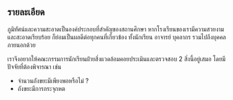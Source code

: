 ## รายละเอียด
ภูมิทัศน์และความสะอาดเป็นองค์ประกอบที่สำคัญของสถานศึกษา หากโรงเรียนของเรามีความสวยงามและสะอาดเรียบร้อย ก็ย่อมเป็นผลดีต่อทุกคนที่เกี่ยวข้อง ทั้งนักเรียน อาจารย์ บุคลากร รวมไปถึงบุคคลภายนอกด้วย

เราจึงอยากให้คณะกรรมการนักเรียนฝ่ายสิ่งแวดล้อมคอยประเมินและตรวจสอบ 2 สิ่งนี้อยู่เสมอ โดยมีปัจจัยที่ต้องพิจารณา เช่น
- จำนวนถังขยะมีเพียงพอหรือไม่ ?
- ถังขยะมีการกระจุกหต
<!--stackedit_data:
eyJoaXN0b3J5IjpbLTQyMzM4MTQwNywtOTUwOTM0MzEwLDQ5MT
E0MTI0MF19
-->